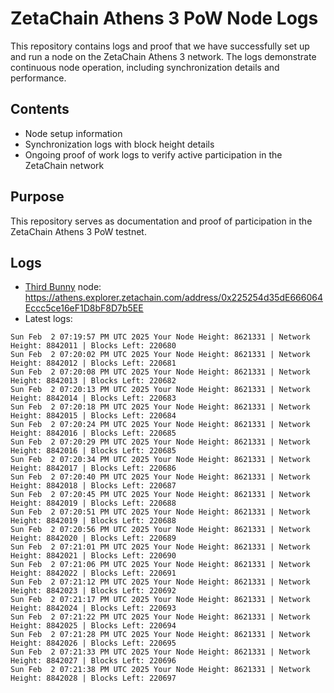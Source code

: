# ZetaChain Athens 3 PoW Node Logs
This repository contains logs and proof that we have successfully set up and run a node on the ZetaChain Athens 3 network. The logs demonstrate continuous node operation, including synchronization details and performance.

## Contents
- Node setup information
- Synchronization logs with block height details
- Ongoing proof of work logs to verify active participation in the ZetaChain network

## Purpose
This repository serves as documentation and proof of participation in the ZetaChain Athens 3 PoW testnet.

## Logs

- [Third Bunny](https://thirdbunny.xyz/) node: https://athens.explorer.zetachain.com/address/0x225254d35dE666064Eccc5ce16eF1D8bF8D7b5EE
- Latest logs:
```
Sun Feb  2 07:19:57 PM UTC 2025 Your Node Height: 8621331 | Network Height: 8842011 | Blocks Left: 220680
Sun Feb  2 07:20:02 PM UTC 2025 Your Node Height: 8621331 | Network Height: 8842012 | Blocks Left: 220681
Sun Feb  2 07:20:08 PM UTC 2025 Your Node Height: 8621331 | Network Height: 8842013 | Blocks Left: 220682
Sun Feb  2 07:20:13 PM UTC 2025 Your Node Height: 8621331 | Network Height: 8842014 | Blocks Left: 220683
Sun Feb  2 07:20:18 PM UTC 2025 Your Node Height: 8621331 | Network Height: 8842015 | Blocks Left: 220684
Sun Feb  2 07:20:24 PM UTC 2025 Your Node Height: 8621331 | Network Height: 8842016 | Blocks Left: 220685
Sun Feb  2 07:20:29 PM UTC 2025 Your Node Height: 8621331 | Network Height: 8842016 | Blocks Left: 220685
Sun Feb  2 07:20:34 PM UTC 2025 Your Node Height: 8621331 | Network Height: 8842017 | Blocks Left: 220686
Sun Feb  2 07:20:40 PM UTC 2025 Your Node Height: 8621331 | Network Height: 8842018 | Blocks Left: 220687
Sun Feb  2 07:20:45 PM UTC 2025 Your Node Height: 8621331 | Network Height: 8842019 | Blocks Left: 220688
Sun Feb  2 07:20:51 PM UTC 2025 Your Node Height: 8621331 | Network Height: 8842019 | Blocks Left: 220688
Sun Feb  2 07:20:56 PM UTC 2025 Your Node Height: 8621331 | Network Height: 8842020 | Blocks Left: 220689
Sun Feb  2 07:21:01 PM UTC 2025 Your Node Height: 8621331 | Network Height: 8842021 | Blocks Left: 220690
Sun Feb  2 07:21:06 PM UTC 2025 Your Node Height: 8621331 | Network Height: 8842022 | Blocks Left: 220691
Sun Feb  2 07:21:12 PM UTC 2025 Your Node Height: 8621331 | Network Height: 8842023 | Blocks Left: 220692
Sun Feb  2 07:21:17 PM UTC 2025 Your Node Height: 8621331 | Network Height: 8842024 | Blocks Left: 220693
Sun Feb  2 07:21:22 PM UTC 2025 Your Node Height: 8621331 | Network Height: 8842025 | Blocks Left: 220694
Sun Feb  2 07:21:28 PM UTC 2025 Your Node Height: 8621331 | Network Height: 8842026 | Blocks Left: 220695
Sun Feb  2 07:21:33 PM UTC 2025 Your Node Height: 8621331 | Network Height: 8842027 | Blocks Left: 220696
Sun Feb  2 07:21:38 PM UTC 2025 Your Node Height: 8621331 | Network Height: 8842028 | Blocks Left: 220697
```
